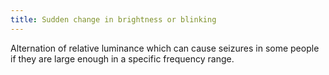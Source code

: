 ```yaml
---
title: Sudden change in brightness or blinking
---
```


Alternation of relative luminance which can cause seizures in some people if they are large enough in a specific frequency range.
